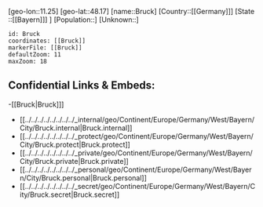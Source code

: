﻿---
location: [48.17,11.25]
mapzoom: [7,12] 
mapmarker: city 
type: City
tags:
- geo/City


SpocWebEntityId: 29369
isDeleted: false
confidential: public

---
[geo-lon::11.25]
[geo-lat::48.17]
[name::Bruck]
[Country::[[Germany]]]
[State ::[[Bayern]]] ]
[Population::]
[Unknown::]


```leaflet
id: Bruck
coordinates: [[Bruck]]
markerFile: [[Bruck]]
defaultZoom: 11 
maxZoom: 18
```


## Confidential Links & Embeds: 
-[[Bruck|Bruck]]] 
- [[../../../../../../../../_internal/geo/Continent/Europe/Germany/West/Bayern/City/Bruck.internal|Bruck.internal]] 
- [[../../../../../../../../_protect/geo/Continent/Europe/Germany/West/Bayern/City/Bruck.protect|Bruck.protect]] 
- [[../../../../../../../../_private/geo/Continent/Europe/Germany/West/Bayern/City/Bruck.private|Bruck.private]] 
- [[../../../../../../../../_personal/geo/Continent/Europe/Germany/West/Bayern/City/Bruck.personal|Bruck.personal]] 
- [[../../../../../../../../_secret/geo/Continent/Europe/Germany/West/Bayern/City/Bruck.secret|Bruck.secret]] 
